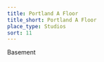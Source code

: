 ```yaml
---
title: Portland A Floor
title_short: Portland A Floor
place_type: Studios
sort: 11
---
```


Basement
